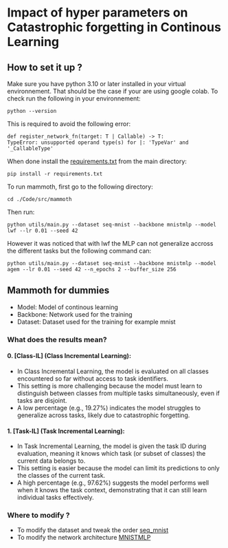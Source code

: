 # Impact of hyper parameters on Catastrophic forgetting in Continous Learning

## How to set it up ? 

Make sure you have python 3.10 or later installed in your virtual environnement.
That should be the case if your are using google colab. To check run the following in your environnement:

```
python --version
```
This is required to avoid the following error:

```
def register_network_fn(target: T | Callable) -> T:
TypeError: unsupported operand type(s) for |: 'TypeVar' and '_CallableType'
```

When done install the [requirements.txt](./requirements.txt) from the main directory:

```
pip install -r requirements.txt
```

To run mammoth, first go to the following directory: 
```
cd ./Code/src/mammoth
```

Then run:
```
python utils/main.py --dataset seq-mnist --backbone mnistmlp --model lwf --lr 0.01 --seed 42

```

However it was noticed that with lwf the MLP can not generalize accross the different tasks but the following command can:
```
python utils/main.py --dataset seq-mnist --backbone mnistmlp --model agem --lr 0.01 --seed 42 --n_epochs 2 --buffer_size 256
```

## Mammoth for dummies

* Model: Model of continous learning
* Backbone: Network used for the training
* Dataset: Dataset used for the training for example mnist

### What does the results mean?

#### 0. [Class-IL] (Class Incremental Learning):
* In Class Incremental Learning, the model is evaluated on all classes encountered so far without access to task identifiers.
* This setting is more challenging because the model must learn to distinguish between classes from multiple tasks simultaneously, even if tasks are disjoint.
* A low percentage (e.g., 19.27%) indicates the model struggles to generalize across tasks, likely due to catastrophic forgetting.
#### 1. [Task-IL] (Task Incremental Learning):
* In Task Incremental Learning, the model is given the task ID during evaluation, meaning it knows which task (or subset of classes) the current data belongs to.
* This setting is easier because the model can limit its predictions to only the classes of the current task.
* A high percentage (e.g., 97.62%) suggests the model performs well when it knows the task context, demonstrating that it can still learn individual tasks effectively.

### Where to modify ?
* To modify the dataset and tweak the order [seq_mnist](./Code/src/mammoth/datasets/seq_mnist.py)
* To modify the network architecture [MNISTMLP](./Code/src/mammoth/backbone/MNISTMLP.py)
